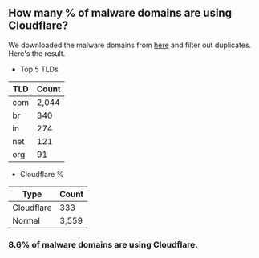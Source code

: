 ## How many % of malware domains are using Cloudflare?


We downloaded the malware domains from [here](https://urlhaus.abuse.ch) and filter out duplicates.
Here's the result.


[//]: # (start replacement)


- Top 5 TLDs

| TLD | Count |
| --- | --- |
| com | 2,044 |
| br | 340 |
| in | 274 |
| net | 121 |
| org | 91 |


- Cloudflare %

| Type | Count |
| --- | --- |
| Cloudflare | 333 |
| Normal | 3,559 |


### 8.6% of malware domains are using Cloudflare.